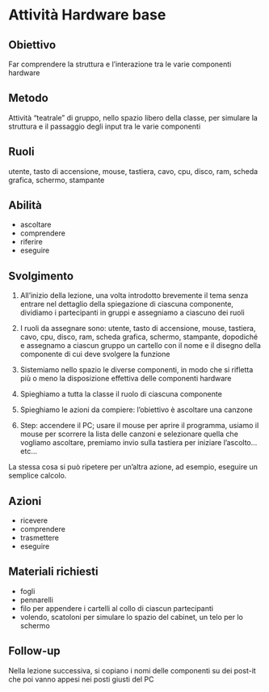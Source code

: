 # Attività Hardware base

## Obiettivo
Far comprendere la struttura e l’interazione tra le varie componenti hardware

## Metodo
Attività “teatrale” di gruppo, nello spazio libero della classe, per simulare la struttura e il passaggio degli input tra le varie componenti

## Ruoli
utente, tasto di accensione, mouse, tastiera, cavo, cpu, disco, ram, scheda grafica, schermo, stampante

## Abilità
* ascoltare 
* comprendere
* riferire
* eseguire

## Svolgimento
1. All’inizio della lezione, una volta introdotto brevemente il tema senza entrare nel dettaglio della spiegazione di ciascuna componente, dividiamo i partecipanti in gruppi e assegniamo a ciascuno dei ruoli

2. I ruoli da assegnare sono: utente, tasto di accensione, mouse, tastiera, cavo, cpu, disco, ram, scheda grafica, schermo, stampante, dopodiché e assegnamo a ciascun gruppo un cartello con il nome e il disegno della componente di cui deve svolgere la funzione

3. Sistemiamo nello spazio le diverse componenti, in modo che si rifletta più o meno la disposizione effettiva delle componenti hardware

4. Spieghiamo a tutta la classe il ruolo di ciascuna componente

5. Spieghiamo le azioni da compiere: l’obiettivo è ascoltare una canzone  

6. Step: accendere il PC; usare il mouse per aprire il programma, usiamo il mouse per scorrere la lista delle canzoni e selezionare quella che vogliamo ascoltare, premiamo invio sulla tastiera per iniziare l’ascolto…etc…

La stessa cosa si può ripetere per un’altra azione, ad esempio, eseguire un semplice calcolo.
 
## Azioni
* ricevere
* comprendere
* trasmettere
* eseguire

## Materiali richiesti
* fogli
* pennarelli
* filo per appendere i cartelli al collo di ciascun partecipanti
* volendo, scatoloni per simulare lo spazio del cabinet, un telo per lo schermo

## Follow-up
Nella lezione successiva, si copiano i nomi delle componenti su dei post-it che poi vanno appesi nei posti giusti del PC
